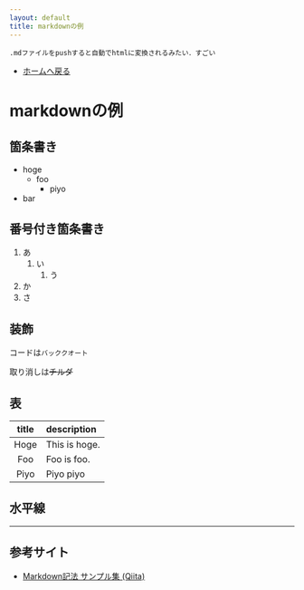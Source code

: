 ```yaml
---
layout: default
title: markdownの例
---
```


    .mdファイルをpushすると自動でhtmlに変換されるみたい．すごい

- [ホームへ戻る](../)

# markdownの例

## 箇条書き
- hoge
  - foo
    - piyo
- bar

## 番号付き箇条書き
1. あ
    1. い
        1. う
1. か
1. さ

## 装飾
コードは`バッククオート`

取り消しは~~チルダ~~

## 表

|title|description|
|:--:|:--|
|Hoge|This is hoge.|
|Foo|Foo is foo.|
|Piyo|Piyo piyo|

## 水平線
---

## 参考サイト
- [Markdown記法 サンプル集 (Qiita)](https://qiita.com/tbpgr/items/989c6badefff69377da7)
